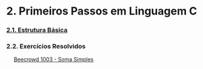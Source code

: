 # 2. Primeiros Passos em Linguagem C

### [2.1. Estrutura Básica](estrutura_basica.md)

### 2.2. Exercícios Resolvidos

&nbsp;&nbsp;&nbsp;&nbsp; [Beecrowd 1003 - Soma Simples](upsolving_1003.md)
